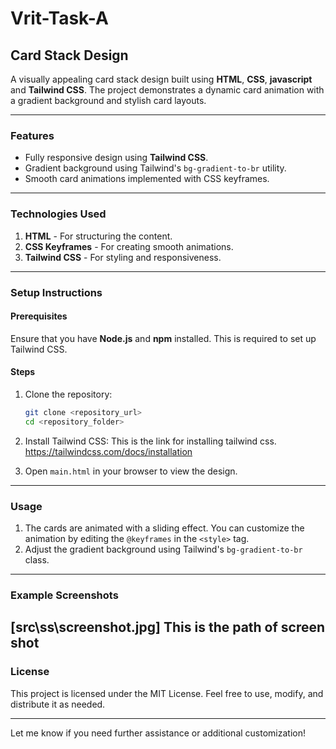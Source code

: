 # Vrit-Task-A

## Card Stack Design

A visually appealing card stack design built using **HTML**, **CSS**, **javascript** and **Tailwind CSS**. The project demonstrates a dynamic card animation with a gradient background and stylish card layouts.

---

### Features
- Fully responsive design using **Tailwind CSS**.
- Gradient background using Tailwind's `bg-gradient-to-br` utility.
- Smooth card animations implemented with CSS keyframes.

---

### Technologies Used
1. **HTML** - For structuring the content.
2. **CSS Keyframes** - For creating smooth animations.
3. **Tailwind CSS** - For styling and responsiveness.

---

### Setup Instructions

#### Prerequisites
Ensure that you have **Node.js** and **npm** installed. This is required to set up Tailwind CSS.

#### Steps
1. Clone the repository:
   ```bash
   git clone <repository_url>
   cd <repository_folder>
   ```

2. Install Tailwind CSS:
  This is the link for installing tailwind css. https://tailwindcss.com/docs/installation



3. Open `main.html` in your browser to view the design.

---

### Usage
1. The cards are animated with a sliding effect. You can customize the animation by editing the `@keyframes` in the `<style>` tag.
2. Adjust the gradient background using Tailwind's `bg-gradient-to-br` class.

---

### Example Screenshots
[src\ss\screenshot.jpg] This is the path of screen shot
---

### License
This project is licensed under the MIT License. Feel free to use, modify, and distribute it as needed.

---

Let me know if you need further assistance or additional customization!